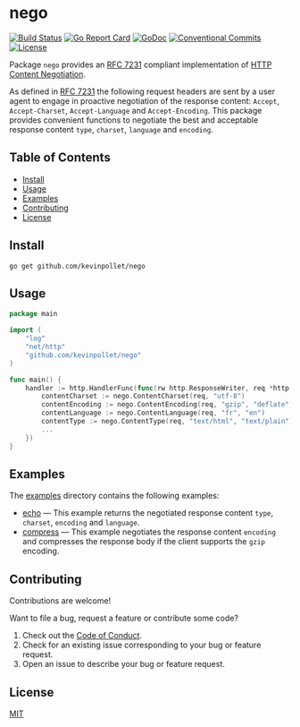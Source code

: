 # nego <!-- omit in toc -->

[![Build Status](https://github.com/kevinpollet/nego/workflows/build/badge.svg)](https://github.com/kevinpollet/nego/actions)
[![Go Report Card](https://goreportcard.com/badge/github.com/kevinpollet/nego?burst=)](https://goreportcard.com/report/github.com/kevinpollet/nego)
[![GoDoc](https://godoc.org/github.com/kevinpollet/nego?status.svg)](https://pkg.go.dev/github.com/kevinpollet/nego)
[![Conventional Commits](https://img.shields.io/badge/Conventional%20Commits-1.0.0-yellow.svg)](https://conventionalcommits.org)
[![License](https://img.shields.io/github/license/kevinpollet/nego)](./LICENSE.md)

Package `nego` provides an [RFC 7231](https://tools.ietf.org/html/rfc7231#section-5.3) compliant implementation of [HTTP Content Negotiation](https://en.wikipedia.org/wiki/Content_negotiation).

As defined in [RFC 7231](https://tools.ietf.org/html/rfc7231#section-5.3) the following request headers are sent by a user agent to engage in proactive negotiation of the response content: `Accept`, `Accept-Charset`, `Accept-Language` and `Accept-Encoding`. This package provides convenient functions to negotiate the best and acceptable response content `type`, `charset`, `language` and `encoding`.

## Table of Contents <!-- omit in toc -->

- [Install](#install)
- [Usage](#usage)
- [Examples](#examples)
- [Contributing](#contributing)
- [License](#license)

## Install

```shell
go get github.com/kevinpollet/nego
```

## Usage

```go
package main

import (
	"log"
	"net/http"
	"github.com/kevinpollet/nego"
)

func main() {
	handler := http.HandlerFunc(func(rw http.ResponseWriter, req *http.Request) {
		contentCharset := nego.ContentCharset(req, "utf-8")
		contentEncoding := nego.ContentEncoding(req, "gzip", "deflate")
		contentLanguage := nego.ContentLanguage(req, "fr", "en")
		contentType := nego.ContentType(req, "text/html", "text/plain")
		...
	})
}
```

## Examples

The [examples](./examples) directory contains the following examples:

- [echo](./examples/echo) — This example returns the negotiated response content `type`, `charset`, `encoding` and `language`.
- [compress](./examples/compress) — This example negotiates the response content `encoding` and compresses the response body if the client supports the `gzip` encoding.

## Contributing

Contributions are welcome!

Want to file a bug, request a feature or contribute some code?

1. Check out the [Code of Conduct](./CODE_OF_CONDUCT.md).
2. Check for an existing issue corresponding to your bug or feature request.
3. Open an issue to describe your bug or feature request.

## License

[MIT](./LICENSE.md)
